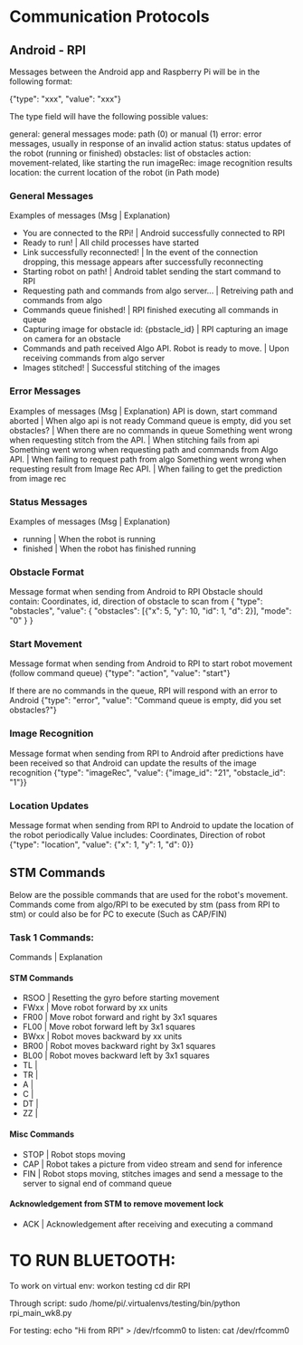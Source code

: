 # Communication Protocols

## Android - RPI
Messages between the Android app and Raspberry Pi will be in the following format:

{"type": "xxx", "value": "xxx"}

The type field will have the following possible values:

general: general messages
mode: path (0) or manual (1)
error: error messages, usually in response of an invalid action
status: status updates of the robot (running or finished)
obstacles: list of obstacles
action: movement-related, like starting the run
imageRec: image recognition results
location: the current location of the robot (in Path mode)


### General Messages
Examples of messages (Msg | Explanation)
* You are connected to the RPi! | Android successfully connected to RPI
* Ready to run! | All child processes have started
* Link successfully reconnected! | In the event of the connection dropping, this message appears after successfully reconnecting
* Starting robot on path! | Android tablet sending the start command to RPI
* Requesting path and commands from algo server... | Retreiving path and commands from algo
* Commands queue finished! | RPI finished executing all commands in queue
* Capturing image for obstacle id: {pbstacle_id} | RPI capturing an image on camera for an obstacle
* Commands and path received Algo API. Robot is ready to move. | Upon receiving commands from algo server
* Images stitched! | Successful stitching of the images

### Error Messages
Examples of messages (Msg | Explanation)
API is down, start command aborted | When algo api is not ready
Command queue is empty, did you set obstacles? | When there are no commands in queue
Something went wrong when requesting stitch from the API. | When stitching fails from api
Something went wrong when requesting path and commands from Algo API. | When failing to request path from algo
Something went wrong when requesting result from Image Rec API. | When failing to get the prediction from image rec

### Status Messages
Examples of messages (Msg | Explanation)
* running | When the robot is running
* finished | When the robot has finished running

### Obstacle Format
Message format when sending from Android to RPI
Obstacle should contain: Coordinates, id, direction of obstacle to scan from
{
"type": "obstacles",
"value": {
    "obstacles": [{"x": 5, "y": 10, "id": 1, "d": 2}],
    "mode": "0"
}
}

### Start Movement
Message format when sending from Android to RPI to start robot movement (follow command queue)
{"type": "action", "value": "start"}

If there are no commands in the queue, RPI will respond with an error to Android
{"type": "error", "value": "Command queue is empty, did you set obstacles?"}

### Image Recognition
Message format when sending from RPI to Android after predictions have been received so that Android can update the results of the image recognition
{"type": "imageRec", "value": {"image_id": "21", "obstacle_id":  "1"}}

### Location Updates
Message format when sending from RPI to Android to update the location of the robot periodically
Value includes: Coordinates, Direction of robot
{"type": "location", "value": {"x": 1, "y": 1, "d": 0}}

## STM Commands
Below are the possible commands that are used for the robot's movement. Commands come from algo/RPI to be executed by stm (pass from RPI to stm) or could also be for PC to execute (Such as CAP/FIN)

### Task 1 Commands:
Commands | Explanation
#### STM Commands
* RSOO | Resetting the gyro before starting movement
* FWxx | Move robot forward by xx units
* FR00 | Move robot forward and right by 3x1 squares
* FL00 | Move robot forward left by 3x1 squares
* BWxx | Robot moves backward by xx units
* BR00 | Robot moves backward right by 3x1 squares
* BL00 | Robot moves backward left by 3x1 squares
* TL |
* TR |
* A | 
* C |
* DT |  
* ZZ |

#### Misc Commands
* STOP | Robot stops moving
* CAP | Robot takes a picture from video stream and send for inference
* FIN | Robot stops moving, stitches images and send a message to the server to signal end of command queue

#### Acknowledgement from STM to remove movement lock
* ACK | Acknowledgement after receiving and executing a command


# TO RUN BLUETOOTH:
To work on virtual env:
workon testing
cd dir RPI

Through script: sudo /home/pi/.virtualenvs/testing/bin/python rpi_main_wk8.py

For testing:
echo "Hi from RPI" > /dev/rfcomm0
to listen: cat /dev/rfcomm0
